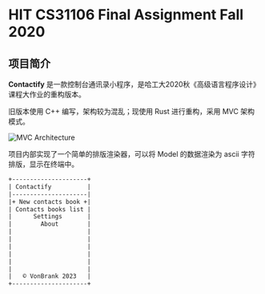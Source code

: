 # HIT CS31106 Final Assignment Fall 2020

## 项目简介

**Contactify** 是一款控制台通讯录小程序，是哈工大2020秋《高级语言程序设计》课程大作业的重构版本。

旧版本使用 C++ 编写，架构较为混乱；现使用 Rust 进行重构，采用 MVC 架构模式。

![MVC Architecture](https://s1.ax1x.com/2023/04/07/ppT9A61.png)

项目内部实现了一个简单的排版渲染器，可以将 Model 的数据渲染为 ascii 字符排版，显示在终端中。

```txt
+---------------------+
| Contactify          |
|---------------------|
|+ New contacts book +|
| Contacts books list |
|      Settings       |
|        About        |
|                     |
|                     |
|                     |
|                     |
|                     |
|                     |
|   © VonBrank 2023   |
+---------------------+
```
